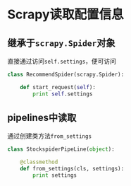 # Scrapy读取配置信息

## 继承于`scrapy.Spider`对象

直接通过访问`self.settings`，便可访问

```python
class RecommendSpider(scrapy.Spider):

    def start_request(self):
        print self.settings
```

## pipelines中读取

通过创建类方法`from_settings`

```python
class StockspiderPipeLine(object):

    @classmethod
    def from_settings(cls, settings):
        print settings
```